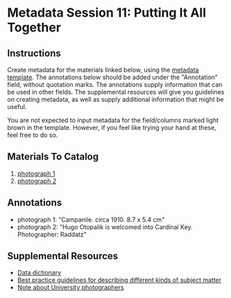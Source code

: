 Metadata Session 11: Putting It All Together
============================================

Instructions
------------

Create metadata for the materials linked below, using the [metadata template](universityPhotographsTemplate.xlsx). The annotations below should be added under the "Annotation" field, without quotation marks. The annotations supply information that can be used in other fields. The supplemental resources will give you guidelines on creating metadata, as well as supply additional information that might be useful.

You are not expected to input metadata for the field/columns marked light brown in the template. However, if you feel like trying your hand at these, feel free to do so.

Materials To Catalog
--------------------

1. [photograph 1](04-08-J_CampusScenes_0332-05-002-3.jpg)
2. [photograph 2](24-03-A_OtopalikHugo_1775-004-001.jpg)

Annotations
-----------

- photograph 1: "Campanile. circa 1910.  8.7 x 5.4 cm"
- photograph 2: "Hugo Otopalik is welcomed into Cardinal Key. Photographer: Raddatz"

Supplemental Resources
----------------------

- [Data dictionary](https://github.com/isu-meta/ContentDM-Docs/blob/master/data%20dictionary/dataDictionary.pdf)
- [Best practice guidelines for describing different kinds of subject matter](bpgKindsOfContent.md)
- [Note about University photographers](noteAboutUniversityPhotographers.md)
